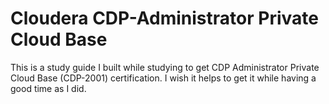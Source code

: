 # Cloudera CDP-Administrator Private Cloud Base
This is a study guide I built while studying to get CDP Administrator  Private Cloud Base (CDP-2001) certification.  I wish it helps to get it while having a good time as I did.


